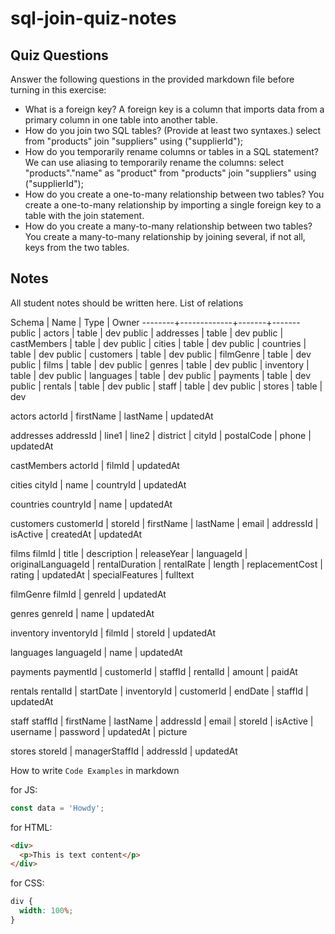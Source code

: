 # sql-join-quiz-notes

## Quiz Questions

Answer the following questions in the provided markdown file before turning in this exercise:

- What is a foreign key?
  A foreign key is a column that imports data from a primary column in one table into another table.
- How do you join two SQL tables? (Provide at least two syntaxes.)
  select
  from "products"
  join "suppliers" using ("supplierId");
- How do you temporarily rename columns or tables in a SQL statement?
  We can use aliasing to temporarily rename the columns:
  select "products"."name" as "product"
  from "products"
  join "suppliers" using ("supplierId");
- How do you create a one-to-many relationship between two tables?
  You create a one-to-many relationship by importing a single foreign key to a table with the join statement.
- How do you create a many-to-many relationship between two tables?
  You create a many-to-many relationship by joining several, if not all, keys from the two tables.

## Notes

All student notes should be written here.
List of relations

Schema | Name | Type | Owner
--------+-------------+-------+-------
public | actors | table | dev
public | addresses | table | dev
public | castMembers | table | dev
public | cities | table | dev
public | countries | table | dev
public | customers | table | dev
public | filmGenre | table | dev
public | films | table | dev
public | genres | table | dev
public | inventory | table | dev
public | languages | table | dev
public | payments | table | dev
public | rentals | table | dev
public | staff | table | dev
public | stores | table | dev

actors
actorId | firstName | lastName | updatedAt

addresses
addressId | line1 | line2 | district | cityId | postalCode | phone | updatedAt

castMembers
actorId | filmId | updatedAt

cities
cityId | name | countryId | updatedAt

countries
countryId | name | updatedAt

customers
customerId | storeId | firstName | lastName | email | addressId | isActive | createdAt | updatedAt

films
filmId | title | description | releaseYear | languageId | originalLanguageId | rentalDuration | rentalRate | length | replacementCost | rating | updatedAt | specialFeatures | fulltext

filmGenre
filmId | genreId | updatedAt

genres
genreId | name | updatedAt

inventory
inventoryId | filmId | storeId | updatedAt

languages
languageId | name | updatedAt

payments
paymentId | customerId | staffId | rentalId | amount | paidAt

rentals
rentalId | startDate | inventoryId | customerId | endDate | staffId | updatedAt

staff
staffId | firstName | lastName | addressId | email | storeId | isActive | username | password | updatedAt | picture

stores
storeId | managerStaffId | addressId | updatedAt

How to write `Code Examples` in markdown

for JS:

```javascript
const data = 'Howdy';
```

for HTML:

```html
<div>
  <p>This is text content</p>
</div>
```

for CSS:

```css
div {
  width: 100%;
}
```

